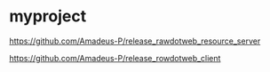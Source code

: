 # myproject

https://github.com/Amadeus-P/release_rawdotweb_resource_server


https://github.com/Amadeus-P/release_rowdotweb_client
